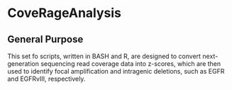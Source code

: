 # CoveRageAnalysis

## General Purpose

This set fo scripts, written in BASH and R, are designed to convert next-generation sequencing read coverage data into z-scores, which are then used to identify focal amplification and intragenic deletions, such as EGFR and EGFRvIII, respectively.
